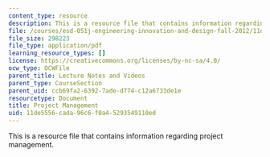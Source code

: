 ```yaml
---
content_type: resource
description: This is a resource file that contains information regarding project management.
file: /courses/esd-051j-engineering-innovation-and-design-fall-2012/11de5556cada96c6f0a45293549110ed_MITESD_051JF12_Lec12.pdf
file_size: 298223
file_type: application/pdf
learning_resource_types: []
license: https://creativecommons.org/licenses/by-nc-sa/4.0/
ocw_type: OCWFile
parent_title: Lecture Notes and Videos
parent_type: CourseSection
parent_uid: ccb69fa2-6392-7ade-d774-c12a6733de1e
resourcetype: Document
title: Project Management
uid: 11de5556-cada-96c6-f0a4-5293549110ed
---
```

This is a resource file that contains information regarding project management.